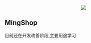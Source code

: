 <p align="center"><img src="https://laravel.com/assets/img/components/logo-laravel.svg"></p>

## MingShop

目前还在开发改善阶段,主要用途学习
